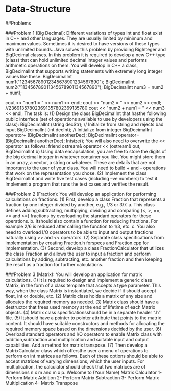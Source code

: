 # Data-Structure


##Problems

###Problem 1 (Big Decimal):
Different variations of types int and float exist in C++ and other languages. They are usually limited by minimum and maximum values. Sometimes it is desired to have versions of these types with unlimited bounds. 
Java solves this problem by providing BigInteger and BigDecimal classes. In this problem it is required to develop a new C++ type (class) that can hold unlimited decimal integer values and performs
arithmetic operations on them. You will develop in C++ a class, BigDecimalInt that supports writing statements with extremely long integer values like these:
BigDecimalInt num1("123456789012345678901234567890");
BigDecimalInt num2("113456789011345678901134567890");
BigDecimalInt num3 = num2 + num1;

cout << "num1 = " << num1 << endl;
cout << "num2 = " << num2 << endl;
//236913578023691357802369135780
cout << "num2 + num1 = " << num3 << endl;
The task is:
(1) Design the class BigDecimalInt that hasthe following public interface (set of operations available
to use by developers using the class): 
BigDecimalInt (string decStr); // Initialize from string and rejects bad input
BigDecimalInt (int decInt); // Initialize from integer
BigDecimalInt operator+ (BigDecimalInt anotherDec);
BigDecimalInt operator= (BigDecimalInt anotherDec);
Intsize();
You will also need to overwrite the << operator as follows:
friend ostream& operator << (ostream& out, BigDecimalInt b)
Using data encapsulation, you are free to store the digits of the big decimal integer in whatever container you like. 
You might store them in an array, a vector, a string or whatever. 
These are details that are not important to the user of your class. 
You will need to build + and – operations that work on the representation you chose.
(2) Implement the class BigDecimalInt and write five test cases (including –ve numbers) to test it. 
Implement a program that runs the test cases and verifies the result. 



###Problem 2 (Fraction):
You will develop an application for performing calculations on fractions.
(1) First, develop a class Fraction that represents a fraction by one integer divided by another, e.g., 1/3 or 3/7. 
a. This class defines adding,subtracting, multiplying, dividing and comparing (<, >, ==, <= and >=) fractions by overloading the standard operators for these operations. 
b. Itshould also contain a function for reducing fractions. For example 2/6 is reduced after calling the function to 1/3, etc. 
c. You also need to overload I/O operators to be able to input and output fractions naturally using >> and << operators. 
(2) Separate class specifications from implementation by creating Fraction.h forspecs and Fraction.cpp for implementation. 
(3) Second, develop a class FractionCalculator that utilizes the class Fraction and allows the user to input a fraction and perform calculations by adding, subtracting, etc. another fraction and then keeping the result as a fraction for further calculations.



###Problem 3 (Matrix):
You will develop an application for matrix calculations.
(1) It is required to design and implement a generic class Matrix, in the form of a class template that accepts a type parameter. 
This way, when the class Matrix is instantiated, we decide if it should accept float, int or double, etc. 
(2) Matrix class holds a matrix of any size and allocates the required memory as needed.
(3) Matrix class should have a destructor that frees used memory at the end of lifetime of each
Matrix objects. 
(4) Matrix class specificationsshould be in a separate header “.h” file. 
(5) Itshould have a pointer to pointer attribute that points to the matrix content. 
It should have suitable constructors and methods for allocating the required memory space based on the dimensions decided by the user. 
(6) Overload standard operators and I/O operators to enable Matrix class with addition,subtraction and multiplication and suitable input and output capabilities. 
Add a method for matrix transpose. 
(7) Then develop a MatrixCalculator class which offersthe user a menu of operations to perform on int matrices as follows. 
Each of these options should be able to accept matrices of varying dimensions, which the user inputs. For multiplication, the calculator should check that two matrices are of dimensions n x m and m x p. 
Welcome to (Your Name) Matrix Calculator
1- Perform Matrix Addition
2- Perform Matrix Subtraction
3- Perform Matrix Multiplication
4- Matrix Transpose
